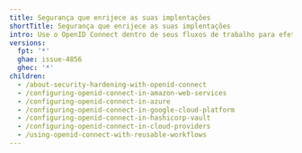 ```yaml
---
title: Segurança que enrijece as suas implentações
shortTitle: Segurança que enrijece as suas implentações
intro: Use o OpenID Connect dentro de seus fluxos de trabalho para efetuar a autenticação com seu provedor de nuvem.
versions:
  fpt: '*'
  ghae: issue-4856
  ghec: '*'
children:
  - /about-security-hardening-with-openid-connect
  - /configuring-openid-connect-in-amazon-web-services
  - /configuring-openid-connect-in-azure
  - /configuring-openid-connect-in-google-cloud-platform
  - /configuring-openid-connect-in-hashicorp-vault
  - /configuring-openid-connect-in-cloud-providers
  - /using-openid-connect-with-reusable-workflows
---
```


